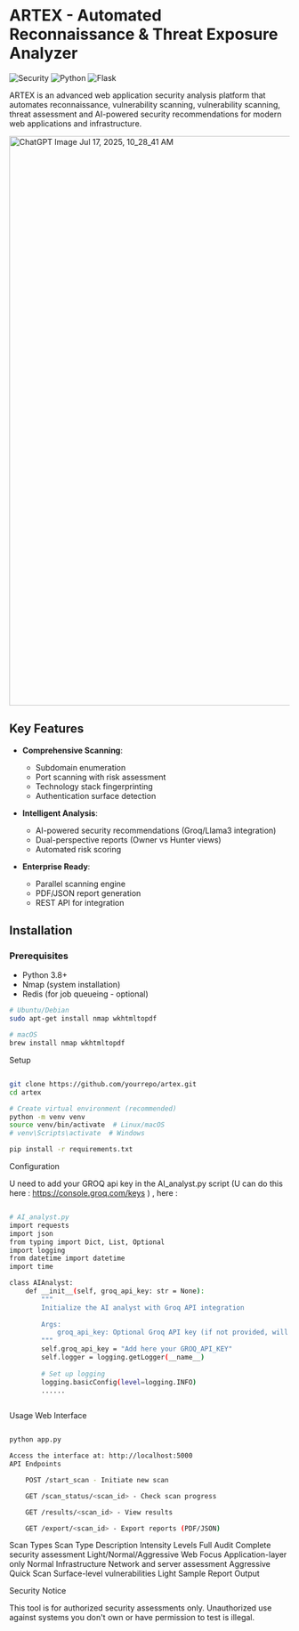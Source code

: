 # ARTEX - Automated Reconnaissance & Threat Exposure Analyzer

![Security](https://img.shields.io/badge/Security-Pentesting-blue)
![Python](https://img.shields.io/badge/Python-3.8%2B-green)
![Flask](https://img.shields.io/badge/Flask-2.3.2-lightgrey)

ARTEX is an advanced web application security analysis platform that automates reconnaissance, vulnerability scanning, vulnerability scanning, threat assessment and AI-powered security recommendations  for modern web applications and infrastructure.

<img width="1024" height="1024" alt="ChatGPT Image Jul 17, 2025, 10_28_41 AM" src="https://github.com/user-attachments/assets/6c82a596-4d62-493d-b364-642ee7b9b0fb" />


## Key Features

- **Comprehensive Scanning**:
  - Subdomain enumeration
  - Port scanning with risk assessment
  - Technology stack fingerprinting
  - Authentication surface detection

- **Intelligent Analysis**:
  - AI-powered security recommendations (Groq/Llama3 integration)
  - Dual-perspective reports (Owner vs Hunter views)
  - Automated risk scoring

- **Enterprise Ready**:
  - Parallel scanning engine
  - PDF/JSON report generation
  - REST API for integration

## Installation

### Prerequisites
- Python 3.8+
- Nmap (system installation)
- Redis (for job queueing - optional)

```bash
# Ubuntu/Debian
sudo apt-get install nmap wkhtmltopdf

# macOS
brew install nmap wkhtmltopdf
```

Setup
```bash

git clone https://github.com/yourrepo/artex.git
cd artex

# Create virtual environment (recommended)
python -m venv venv
source venv/bin/activate  # Linux/macOS
# venv\Scripts\activate  # Windows

pip install -r requirements.txt

```
Configuration

U need to add your GROQ api key in the AI_analyst.py script (U can do this here : https://console.groq.com/keys ) , here :

```bash

# AI_analyst.py
import requests
import json
from typing import Dict, List, Optional
import logging
from datetime import datetime
import time

class AIAnalyst:
    def __init__(self, groq_api_key: str = None):
        """
        Initialize the AI analyst with Groq API integration
        
        Args:
            groq_api_key: Optional Groq API key (if not provided, will use rule-based analysis only)
        """
        self.groq_api_key = "Add here your GROQ_API_KEY"
        self.logger = logging.getLogger(__name__)
        
        # Set up logging
        logging.basicConfig(level=logging.INFO)
        ......
        
```

Usage
Web Interface
```bash

python app.py

Access the interface at: http://localhost:5000
API Endpoints

    POST /start_scan - Initiate new scan

    GET /scan_status/<scan_id> - Check scan progress

    GET /results/<scan_id> - View results

    GET /export/<scan_id> - Export reports (PDF/JSON)
```

Scan Types
Scan Type	Description	Intensity Levels
Full Audit	Complete security assessment	Light/Normal/Aggressive
Web Focus	Application-layer only	Normal
Infrastructure	Network and server assessment	Aggressive
Quick Scan	Surface-level vulnerabilities	Light
Sample Report Output

Security Notice

This tool is for authorized security assessments only. Unauthorized use against systems you don't own or have permission to test is illegal.
